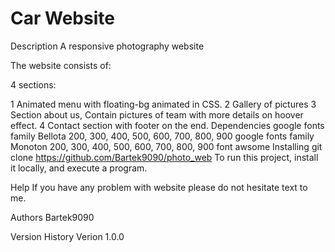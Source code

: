 # Car Website
Description
A responsive photography website

The website consists of:

4 sections:

1 Animated menu with floating-bg animated in CSS.
2 Gallery of pictures
3 Section about us, Contain pictures of team with more details on hoover effect.
4 Contact section with footer on the end.
Dependencies
google fonts family Bellota 200, 300, 400, 500, 600, 700, 800, 900
google fonts family Monoton 200, 300, 400, 500, 600, 700, 800, 900
font awsome
Installing
git clone https://github.com/Bartek9090/photo_web
To run this project, install it locally, and execute a program.

Help
If you have any problem with website please do not hesitate text to me.

Authors
Bartek9090

Version History
Verion 1.0.0
